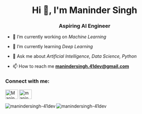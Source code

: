 <h1 align="center">Hi 👋, I'm Maninder Singh</h1>
<h3 align="center">Aspiring AI Engineer</h3>

- 🔭 I’m currently working on *Machine Learning*

- 🌱 I’m currently learning *Deep Learning*

- 💬 Ask me about *Artificial Intelligence, Data Science, Python*

- 📫 How to reach me **manindersingh.41dev@gmail.com**

<h3 align="left">Connect with me:</h3>
<p align="left">
<a href="https://www.linkedin.com/in/manindersingh-41dev/" target="blank"><img align="center" src="https://raw.githubusercontent.com/rahuldkjain/github-profile-readme-generator/master/src/images/icons/Social/linked-in-alt.svg" alt="Maninder-Singh-4i" height="30" width="40" /></a>
<a href="https://www.instagram.com/maninder_singh_chattha/" target="blank"><img align="center" src="https://raw.githubusercontent.com/rahuldkjain/github-profile-readme-generator/master/src/images/icons/Social/instagram.svg" alt="maninder_singh_chattha" height="30" width="40" /></a>
</p>



<p><img align="left" src="https://github-readme-stats.vercel.app/api/top-langs?username=manindersingh-41dev&show_icons=true&locale=en&layout=compact" alt="manindersingh-41dev" /></p>



<p><img align="center" src="https://github-readme-streak-stats.herokuapp.com/?user=manindersingh-41dev&" alt="manindersingh-41dev" /></p>
